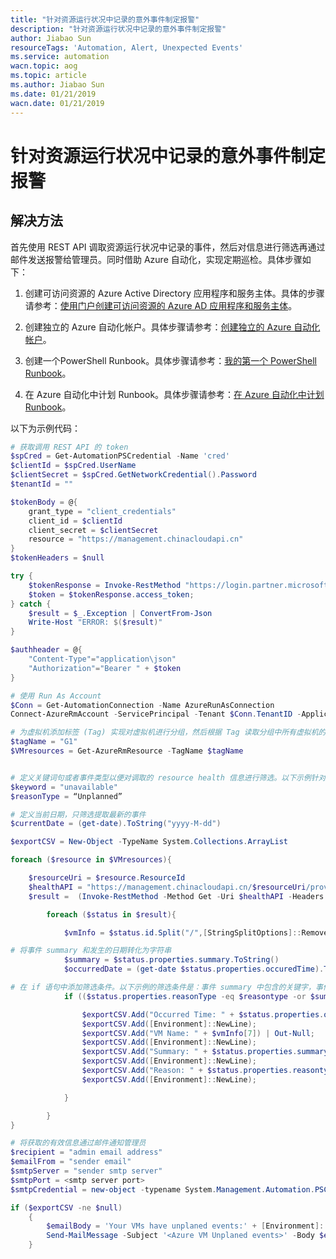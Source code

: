 ```yaml
---
title: "针对资源运行状况中记录的意外事件制定报警"
description: "针对资源运行状况中记录的意外事件制定报警"
author: Jiabao Sun
resourceTags: 'Automation, Alert, Unexpected Events'
ms.service: automation
wacn.topic: aog
ms.topic: article
ms.author: Jiabao Sun
ms.date: 01/21/2019
wacn.date: 01/21/2019
---
```


# 针对资源运行状况中记录的意外事件制定报警

## 解决方法

首先使用 REST API 调取资源运行状况中记录的事件，然后对信息进行筛选再通过邮件发送报警给管理员。同时借助 Azure 自动化，实现定期巡检。具体步骤如下：

1. 创建可访问资源的 Azure Active Directory 应用程序和服务主体。具体的步骤请参考：[使用门户创建可访问资源的 Azure AD 应用程序和服务主体](https://docs.azure.cn/zh-cn/active-directory/develop/howto-create-service-principal-portal)。

2. 创建独立的 Azure 自动化帐户。具体步骤请参考：[创建独立的 Azure 自动化帐户](https://docs.azure.cn/zh-cn/automation/automation-create-standalone-account)。

3. 创建一个PowerShell Runbook。具体步骤请参考：[我的第一个 PowerShell Runbook](https://docs.azure.cn/zh-cn/automation/automation-first-runbook-textual-powershell)。

4. 在 Azure 自动化中计划 Runbook。具体步骤请参考：[在 Azure 自动化中计划 Runbook](https://docs.azure.cn/zh-cn/automation/automation-schedules)。

以下为示例代码：

```powershell
# 获取调用 REST API 的 token
$spCred = Get-AutomationPSCredential -Name 'cred'
$clientId = $spCred.UserName
$clientSecret = $spCred.GetNetworkCredential().Password
$tenantId = ""

$tokenBody = @{
    grant_type = "client_credentials"
    client_id = $clientId
    client_secret = $clientSecret
    resource = "https://management.chinacloudapi.cn"
}
$tokenHeaders = $null

try {
    $tokenResponse = Invoke-RestMethod "https://login.partner.microsoftonline.cn/$tenantId/oauth2/token" -Method Post -Body $tokenBody -Headers $tokenHeaders;
    $token = $tokenResponse.access_token;
} catch {
    $result = $_.Exception | ConvertFrom-Json
    Write-Host "ERROR: $($result)"
}

$authheader = @{
    "Content-Type"="application\json"
    "Authorization"="Bearer " + $token
}

# 使用 Run As Account
$Conn = Get-AutomationConnection -Name AzureRunAsConnection
Connect-AzureRmAccount -ServicePrincipal -Tenant $Conn.TenantID -ApplicationId $Conn.ApplicationID -CertificateThumbprint $Conn.CertificateThumbprint -EnvironmentName "AzureChinaCloud"

# 为虚拟机添加标签 (Tag) 实现对虚拟机进行分组，然后根据 Tag 读取分组中所有虚拟机的资源信息。以下示例中 Tag 为 “G1”
$tagName = "G1"
$VMresources = Get-AzureRmResource -TagName $tagName


# 定义关键词句或者事件类型以便对调取的 resource health 信息进行筛选。以下示例针对的是计划外事件导致虚拟机状态变为 unavailable
$keyword = "unavailable"
$reasonType = “Unplanned”

# 定义当前日期，只筛选提取最新的事件
$currentDate = (get-date).ToString("yyyy-M-dd")

$exportCSV = New-Object -TypeName System.Collections.ArrayList

foreach ($resource in $VMresources){

    $resourceUri = $resource.ResourceId
    $healthAPI = "https://management.chinacloudapi.cn/$resourceUri/providers/Microsoft.ResourceHealth/availabilityStatuses?api-version=2017-07-01"
    $result =  (Invoke-RestMethod -Method Get -Uri $healthAPI -Headers $authheader).value

        foreach ($status in $result){

            $vmInfo = $status.id.Split("/",[StringSplitOptions]::RemoveEmptyEntries)

# 将事件 summary 和发生的日期转化为字符串
            $summary = $status.properties.summary.ToString()
            $occurredDate = (get-date $status.properties.occuredTime).ToString("yyyy-M-dd")

# 在 if 语句中添加筛选条件。以下示例的筛选条件是：事件 summary 中包含的关键字，事件类型，以及事件发生的日期
            if (($status.properties.reasonType -eq $reasontype -or $summary.IndexOf($keyword) -gt -1) -and $occurredDate -ge $currentDate)

                $exportCSV.Add("Occurred Time: " + $status.properties.occuredtime) | Out-Null;
                $exportCSV.Add([Environment]::NewLine);
                $exportCSV.Add("VM Name: " + $vmInfo[7]) | Out-Null;
                $exportCSV.Add([Environment]::NewLine);
                $exportCSV.Add("Summary: " + $status.properties.summary) | Out-Null;
                $exportCSV.Add([Environment]::NewLine);
                $exportCSV.Add("Reason: " + $status.properties.reasontype) | Out-Null;
                $exportCSV.Add([Environment]::NewLine);

            }

        }
}

# 将获取的有效信息通过邮件通知管理员
$recipient = "admin email address"
$emailFrom = "sender email"
$smtpServer = "sender smtp server"
$smtpPort = <smtp server port>
$smtpCredential = new-object -typename System.Management.Automation.PSCredential -argumentlist "sender email", (ConvertTo-SecureString "sender email account password" -AsPlainText -Force)

if ($exportCSV -ne $null)
    {
        $emailBody = 'Your VMs have unplaned events:' + [Environment]::NewLine + $exportCSV;
        Send-MailMessage -Subject '<Azure VM Unplaned events>' -Body $emailBody -To $recipient -From $emailFrom -SmtpServer $smtpServer -Credential $smtpCredential -Port $smtpPort -UseSsl;
    }
```
